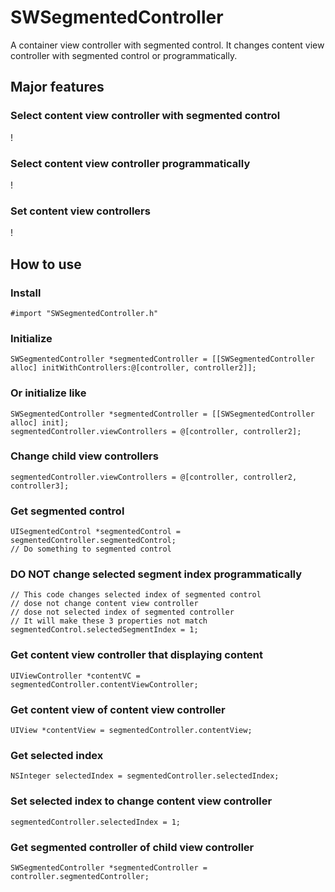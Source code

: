 # SWSegmentedController

A container view controller with segmented control. It changes content view controller with segmented control or programmatically.



## Major features

### Select content view controller with segmented control
!

### Select content view controller programmatically
!

### Set content view controllers
!



## How to use

### Install
```
#import "SWSegmentedController.h"
```

### Initialize
```
SWSegmentedController *segmentedController = [[SWSegmentedController alloc] initWithControllers:@[controller, controller2]];
```

### Or initialize like
```
SWSegmentedController *segmentedController = [[SWSegmentedController alloc] init];
segmentedController.viewControllers = @[controller, controller2];
```

### Change child view controllers
```
segmentedController.viewControllers = @[controller, controller2, controller3];
```

### Get segmented control
```
UISegmentedControl *segmentedControl = segmentedController.segmentedControl;
// Do something to segmented control
```

### DO NOT change selected segment index programmatically
```
// This code changes selected index of segmented control
// dose not change content view controller
// dose not selected index of segmented controller
// It will make these 3 properties not match
segmentedControl.selectedSegmentIndex = 1;
```

### Get content view controller that displaying content
```
UIViewController *contentVC = segmentedController.contentViewController;
```

### Get content view of content view controller
```
UIView *contentView = segmentedController.contentView;
```

### Get selected index
```
NSInteger selectedIndex = segmentedController.selectedIndex;
```

### Set selected index to change content view controller
```
segmentedController.selectedIndex = 1;
```

### Get segmented controller of child view controller
```
SWSegmentedController *segmentedController = controller.segmentedController;
```

